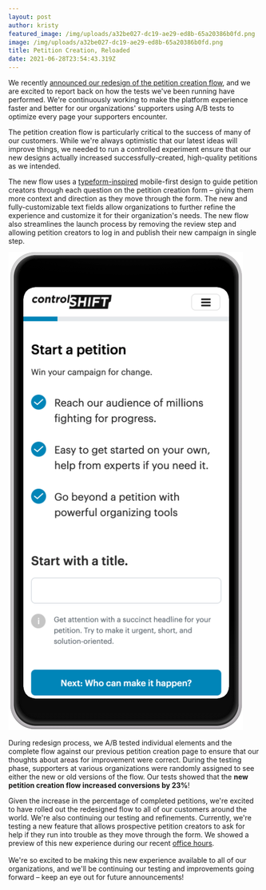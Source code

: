 ```yaml
---
layout: post
author: kristy
featured_image: /img/uploads/a32be027-dc19-ae29-ed8b-65a20386b0fd.png
image: /img/uploads/a32be027-dc19-ae29-ed8b-65a20386b0fd.png
title: Petition Creation, Reloaded
date: 2021-06-28T23:54:43.319Z
---
```

We recently [announced our redesign of the petition creation flow](https://mailchi.mp/controlshiftlabs/petition-creation-reloaded), and we are excited to report back on how the tests we've been running have performed.  We're continuously working to make the platform experience faster and better for our organizations' supporters using A/B tests to optimize every page your supporters encounter. 

The petition creation flow is particularly critical to the success of many of our customers. While we're always optimistic that our latest ideas will improve things, we needed to run a controlled experiment ensure that our new designs actually increased successfully-created, high-quality petitions as we intended.

The new flow uses a [typeform-inspired](https://www.typeform.com/) mobile-first design to guide petition creators through each question on the petition creation form – giving them more context and direction as they move through the form. The new and fully-customizable text fields allow organizations to further refine the experience and customize it for their organization's needs. The new flow also streamlines the launch process by removing the review step and allowing petition creators to log in and publish their new campaign in single step. 

![The new petition creation form as seen on a mobile device.](/img/uploads/a32be027-dc19-ae29-ed8b-65a20386b0fd.png "The first step of the newly designed petition creation flow.")

During redesign process, we A/B tested individual elements and the complete flow against our previous petition creation page to ensure that our thoughts about areas for improvement were correct. During the testing phase, supporters at various organizations were randomly assigned to see either the new or old versions of the flow. Our tests showed that the **new petition creation flow increased conversions by 23%**!

Given the increase in the percentage of completed petitions, we're excited to have rolled out the redesigned flow to all of our customers around the world. We're also continuing our testing and refinements. Currently, we're testing a new feature that allows prospective petition creators to ask for help if they run into trouble as they move through the form. We showed a preview of this new experience during our recent [office hours](https://youtu.be/wgRZwn2widA). \
\
We're so excited to be making this new experience available to all of our organizations, and we'll be continuing our testing and improvements going forward – keep an eye out for future announcements!